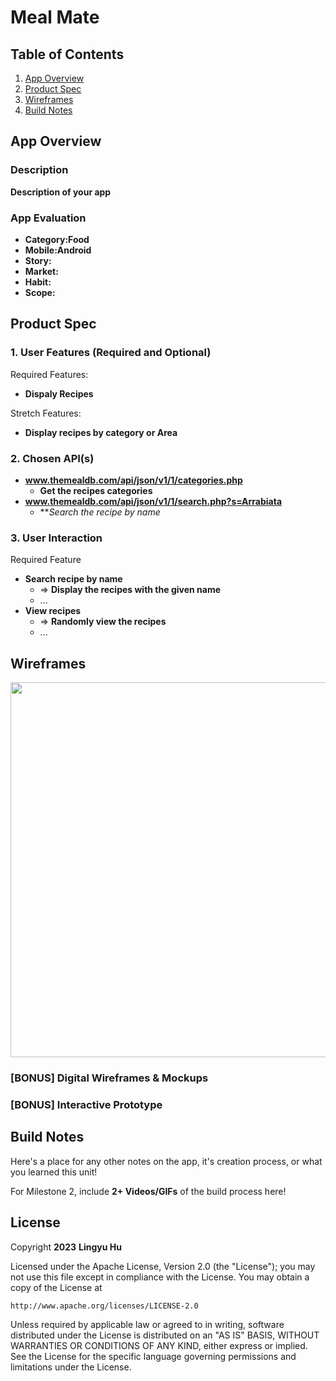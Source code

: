 # **Meal Mate**

## Table of Contents

1. [App Overview](#App-Overview)
1. [Product Spec](#Product-Spec)
1. [Wireframes](#Wireframes)
1. [Build Notes](#Build-Notes)

## App Overview

### Description 

**Description of your app**

### App Evaluation

<!-- Evaluation of your app across the following attributes -->

- **Category:Food**
- **Mobile:Android**
- **Story:**
- **Market:**
- **Habit:**
- **Scope:**

## Product Spec

### 1. User Features (Required and Optional)

Required Features:

- **Dispaly Recipes**


Stretch Features:

- **Display recipes by category or Area**


### 2. Chosen API(s)

- **www.themealdb.com/api/json/v1/1/categories.php**
  - **Get the recipes categories**
- **www.themealdb.com/api/json/v1/1/search.php?s=Arrabiata**
  - ***Search the recipe by name*

### 3. User Interaction

Required Feature

- **Search recipe by name**
  - => **Display the recipes with the given name**
  - ...
- **View recipes**
  - => **Randomly view the recipes**
  - ...

## Wireframes

<!-- Add picture of your hand sketched wireframes in this section -->
<img src="YOUR_WIREFRAME_IMAGE_URL" width=600>

### [BONUS] Digital Wireframes & Mockups

### [BONUS] Interactive Prototype

## Build Notes

Here's a place for any other notes on the app, it's creation 
process, or what you learned this unit!  

For Milestone 2, include **2+ Videos/GIFs** of the build process here!

## License

Copyright **2023** **Lingyu Hu**

Licensed under the Apache License, Version 2.0 (the "License");
you may not use this file except in compliance with the License.
You may obtain a copy of the License at

    http://www.apache.org/licenses/LICENSE-2.0

Unless required by applicable law or agreed to in writing, software
distributed under the License is distributed on an "AS IS" BASIS,
WITHOUT WARRANTIES OR CONDITIONS OF ANY KIND, either express or implied.
See the License for the specific language governing permissions and
limitations under the License.